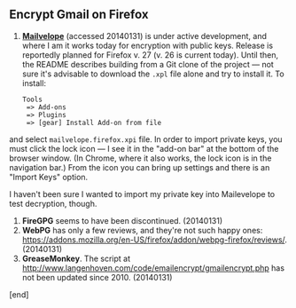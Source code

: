 ## Encrypt Gmail on Firefox

 1. **[Mailvelope](https://github.com/toberndo/mailvelope/releases)** (accessed 20140131) is under active development, and where I am it works today for encryption with public keys. Release is reportedly planned for Firefox v. 27 (v. 26 is current today). Until then, the README describes building from a Git clone of the project — not sure it's advisable to download the `.xpl` file alone and try to install it. To install:

        Tools 
         => Add-ons 
         => Plugins 
         => [gear] Install Add-on from file

   and select `mailvelope.firefox.xpi` file. In order to import private keys, you must click the lock icon — I see it in the "add-on bar" at the bottom of the browser window. (In Chrome, where it also works, the lock icon is in the navigation bar.) From the icon you can bring up settings and there is an "Import Keys" option.
   
   I haven't been sure I wanted to import my private key into Mailevelope to test decryption, though.

 1. **FireGPG** seems to have been discontinued. (20140131)
 1. **WebPG** has only a few reviews, and they're not such happy ones: https://addons.mozilla.org/en-US/firefox/addon/webpg-firefox/reviews/. (20140131)
 1. **GreaseMonkey**. The script at http://www.langenhoven.com/code/emailencrypt/gmailencrypt.php has not been updated since 2010. (20140131)

[end]
